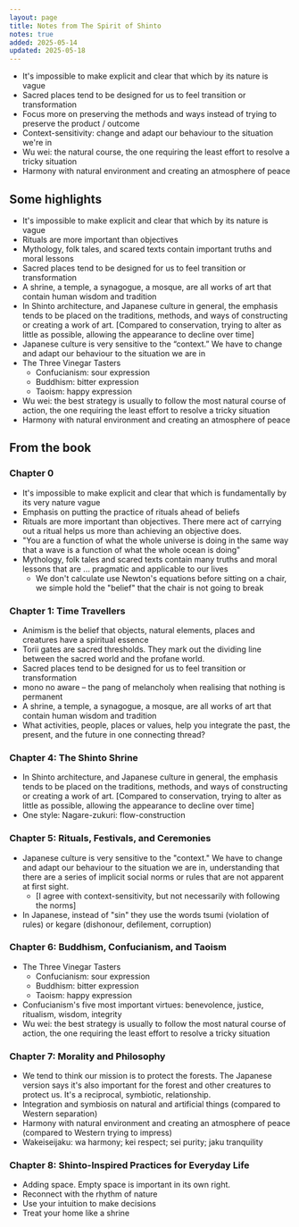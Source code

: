 ```yaml
---
layout: page
title: Notes from The Spirit of Shinto
notes: true
added: 2025-05-14
updated: 2025-05-18
---
```


- It's impossible to make explicit and clear that which by its nature is vague 
- Sacred places tend to be designed for us to feel transition or transformation
- Focus more on preserving the methods and ways instead of trying to preserve the product / outcome
- Context-sensitivity: change and adapt our behaviour to the situation we're in
- Wu wei: the natural course, the one requiring the least effort to resolve a tricky situation
- Harmony with natural environment and creating an atmosphere of peace

## Some highlights

- It's impossible to make explicit and clear that which by its nature is vague
- Rituals are more important than objectives
- Mythology, folk tales, and scared texts contain important truths and moral lessons
- Sacred places tend to be designed for us to feel transition or transformation
- A shrine, a temple, a synagogue, a mosque, are all works of art that contain human wisdom and tradition
- In Shinto architecture, and Japanese culture in general, the emphasis tends to be placed on the traditions, methods, and ways of constructing or creating a work of art. [Compared to conservation, trying to alter as little as possible, allowing the appearance to decline over time]
- Japanese culture is very sensitive to the “context.” We have to change and adapt our behaviour to the situation we are in
- The Three Vinegar Tasters
    - Confucianism: sour expression
    - Buddhism: bitter expression
    - Taoism: happy expression
- Wu wei: the best strategy is usually to follow the most natural course of action, the one requiring the least effort to resolve a tricky situation
- Harmony with natural environment and creating an atmosphere of peace

## From the book

### Chapter 0

- It's impossible to make explicit and clear that which is fundamentally by its very nature vague
- Emphasis on putting the practice of rituals ahead of beliefs
- Rituals are more important than objectives. There mere act of carrying out a ritual helps us more than achieving an objective does.
- "You are a function of what the whole universe is doing in the same way that a wave is a function of what the whole ocean is doing"
- Mythology, folk tales and scared texts contain many truths and moral lessons that are ... pragmatic and applicable to our lives
    - We don't calculate use Newton's equations before sitting on a chair, we simple hold the "belief" that the chair is not going to break

### Chapter 1: Time Travellers

- Animism is the belief that objects, natural elements, places and creatures have a spiritual essence
- <span lang="jp">Torii</span> gates are sacred thresholds. They mark out the dividing line between the sacred world and the profane world.
- Sacred places tend to be designed for us to feel transition or transformation
- <span lang="jp">mono no aware</span> – the pang of melancholy when realising that nothing is permanent
- A shrine, a temple, a synagogue, a mosque, are all works of art that contain human wisdom and tradition
- What activities, people, places or values, help you integrate the past, the present, and the future in one connecting thread?

### Chapter 4: The Shinto Shrine

- In Shinto architecture, and Japanese culture in general, the emphasis tends to be placed on the traditions, methods, and ways of constructing or creating a work of art. [Compared to conservation, trying to alter as little as possible, allowing the appearance to decline over time]
- One style: <span lang="jp">Nagare-zukuri</span>: flow-construction

### Chapter 5: Rituals, Festivals, and Ceremonies

- Japanese culture is very sensitive to the "context." We have to change and adapt our behaviour to the situation we are in, understanding that there are a series of implicit social norms or rules that are not apparent at first sight.
    - [I agree with context-sensitivity, but not necessarily with following the norms]
- In Japanese, instead of "sin" they use the words <span lang="jp">tsumi</span> (violation of rules) or <span lang="jp">kegare</span> (dishonour, defilement, corruption)

### Chapter 6: Buddhism, Confucianism, and Taoism

- The Three Vinegar Tasters
    - Confucianism: sour expression
    - Buddhism: bitter expression
    - Taoism: happy expression
- Confucianism's five most important virtues: benevolence, justice, ritualism, wisdom, integrity
- Wu wei: the best strategy is usually to follow the most natural course of action, the one requiring the least effort to resolve a tricky situation

### Chapter 7: Morality and Philosophy

- We tend to think our mission is to protect the forests. The Japanese version says it's also important for the forest and other creatures to protect us. It's a reciprocal, symbiotic, relationship.
- Integration and symbiosis on natural and artificial things (compared to Western separation)
- Harmony with natural environment and creating an atmosphere of peace (compared to Western trying to impress)
- Wakeiseijaku: wa harmony; kei respect; sei purity; jaku tranquility

### Chapter 8: Shinto-Inspired Practices for Everyday Life

- Adding space. Empty space is important in its own right.
- Reconnect with the rhythm of nature
- Use your intuition to make decisions
- Treat your home like a shrine
